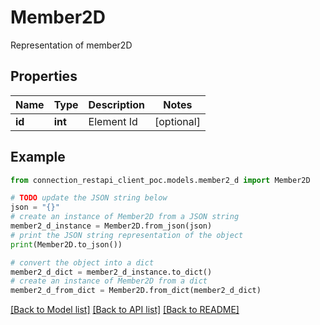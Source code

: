 # Member2D

Representation of member2D

## Properties

Name | Type | Description | Notes
------------ | ------------- | ------------- | -------------
**id** | **int** | Element Id | [optional] 

## Example

```python
from connection_restapi_client_poc.models.member2_d import Member2D

# TODO update the JSON string below
json = "{}"
# create an instance of Member2D from a JSON string
member2_d_instance = Member2D.from_json(json)
# print the JSON string representation of the object
print(Member2D.to_json())

# convert the object into a dict
member2_d_dict = member2_d_instance.to_dict()
# create an instance of Member2D from a dict
member2_d_from_dict = Member2D.from_dict(member2_d_dict)
```
[[Back to Model list]](../README.md#documentation-for-models) [[Back to API list]](../README.md#documentation-for-api-endpoints) [[Back to README]](../README.md)


